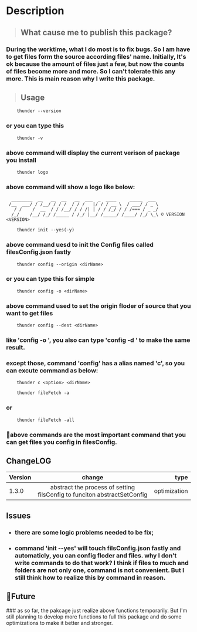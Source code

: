 <h1>Description</h1>

> <h2> What cause me to publish this package?</h2>
<h3> During the worktime, what I do most is to fix bugs. So I am have to get files form the source according files' name. Initially, It's ok because the amount of files just a few, but now the counts of files become more and more. So I can't tolerate this any more. This is main reason why I write this package.</h3>

> <h2>Usage</h2>

```shell
    thunder --version
```
### or you can type this
```shell
    thunder -v
```
### above command will display the current verison of package you install

```shell
    thunder logo
```
### above command will show a logo like below:
```
  ________  __   __  __   __  ___  _  ____     _____  ___
 /__  ___/ / /__/ / / /  / / /   |/ / / __ \  / ___/ / _ \
   / /    /  __  / / /__/ / / /| | / / /_/ / / /=== / _ _/
  /_/    /__/ /_/ /_____ / /_/ |__/ /_____/ /____/ /_/ \_\ © VERSION <VERSION>
```

```shell
    thunder init --yes(-y)
```
### above command uesd to init the Config files called filesConfig.json fastly

```shell
    thunder config --origin <dirName>
```
### or you can type this for simple
```shell
    thunder config -o <dirName>
```
### above command used to set the origin floder of source that you want to get files

```shell
    thunder config --dest <dirName>
```
### like 'config -o <dirName>', you also can type 'config -d <dirName>' to make the same result.

### except those, command 'config' has a alias named 'c', so you can excute command as below:
```shell
    thunder c <option> <dirName>
```

```shell
    thunder fileFetch -a
```
### or
```shell
    thunder fileFetch -all
```
### 🚩above commands are the most important command that you can get files you config in filesConfig.

<h2>ChangeLOG</h2>

Version|change|type|
---|:--:|---:
1.3.0|abstract the process of setting filsConfig to funciton abstractSetConfig|optimization

<h2>Issues</h2>

+ <h3>there are some logic problems needed to be fix;</h3>
+ <h3>command 'init --yes' will touch filsConfig.json fastly and automaticly, you can config floder and files. why I don't write commands to do that work? I think if files to much and folders are not only one, command is not convenient. But I still think how to realize this by command in reason.</h3>

<h2>🌈Future</h2>
### as so far, the pakcage just realize above functions temporarily. But I'm still planning to develop more functions to full this package and do some optimizations to make it better and stronger. 